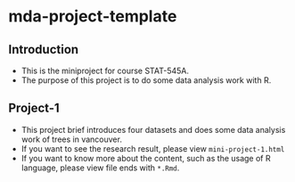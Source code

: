 # mda-project-template
## Introduction
- This is the miniproject for course STAT-545A.
- The purpose of this project is to do some data analysis work with R.
## Project-1
- This project brief introduces four datasets and does some data analysis work of trees in vancouver.
- If you want to see the research result, please view `mini-project-1.html`
- If you want to know more about the content, such as the usage of R language, please view file ends with `*.Rmd`.
